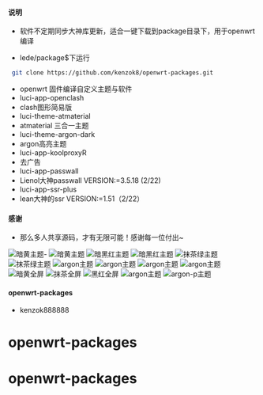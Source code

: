 ﻿#### 说明

* 软件不定期同步大神库更新，适合一键下载到package目录下，用于openwrt编译

* lede/package$下运行

```bash
 git clone https://github.com/kenzok8/openwrt-packages.git
```

- openwrt 固件编译自定义主题与软件
- luci-app-openclash           
- clash图形简易版
- luci-theme-atmaterial        
- atmaterial 三合一主题
- luci-theme-argon-dark
-  argon高亮主题 
- luci-app-koolproxyR        
- 去广告
- luci-app-passwall           
- Lienol大神passwall VERSION:=3.5.18 (2/22) 
- luci-app-ssr-plus           
- lean大神的ssr VERSION:=1.51（2/22）

#### 感谢

- 那么多人共享源码，才有无限可能！感谢每一位付出~



![暗黄主题-](https://github.com/kenzok8/openwrt-packages/blob/master/screenshot/sshot-1.png)
![暗黄主题](https://github.com/kenzok8/openwrt-packages/blob/master/screenshot/sshot-2.png)
![暗黑红主题](https://github.com/kenzok8/openwrt-packages/blob/master/screenshot/sshot-3.png)
![暗黑红主题](https://github.com/kenzok8/openwrt-packages/blob/master/screenshot/sshot-4.png)
![抹茶绿主题](https://github.com/kenzok8/openwrt-packages/blob/master/screenshot/sshot-5.png)
![抹茶绿主题](https://github.com/kenzok8/openwrt-packages/blob/master/screenshot/sshot-6.png)
![argon主题](https://github.com/kenzok8/openwrt-packages/blob/master/screenshot/sshot-7.png)
![argon主题](https://github.com/kenzok8/openwrt-packages/blob/master/screenshot/sshot-8.png)
![argon主题](https://github.com/kenzok8/openwrt-packages/blob/master/screenshot/sshot-9.png)
![argon主题](https://github.com/kenzok8/openwrt-packages/blob/master/screenshot/sshot-10.png)
![暗黄全屏](https://github.com/kenzok8/openwrt-packages/blob/master/screenshot/11.png)
![抹茶全屏](https://github.com/kenzok8/openwrt-packages/blob/master/screenshot/12.png)
![黑红全屏](https://github.com/kenzok8/openwrt-packages/blob/master/screenshot/13.png)
![argon主题](https://github.com/kenzok8/openwrt-packages/blob/master/screenshot/14.png)
![argon-p主题](https://github.com/kenzok8/openwrt-packages/blob/master/screenshot/15.png)

#### openwrt-packages

 - kenzok888888
# openwrt-packages
# openwrt-packages
